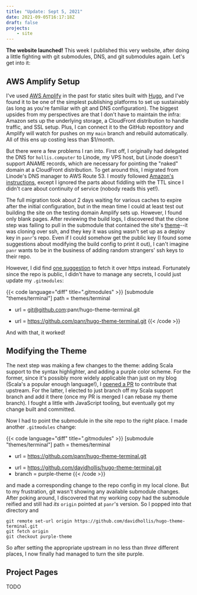 ```yaml
---
title: "Update: Sept 5, 2021"
date: 2021-09-05T16:17:18Z
draft: false
projects:
    - site
---
```


**The website launched!** This week I published this very website, after doing a little fighting with git submodules, DNS, and git submodules again. Let's get into it:


## AWS Amplify Setup

I've used [AWS Amplify][amplify] in the past for static sites built with [Hugo][hugo], and I've found it to be one of the simplest publishing platforms to set up sustainably (as long as you're familiar with git and DNS configuration). The biggest upsides from my perspectives are that I don't have to maintain the infra: Amazon sets up the underlying storage, a CloudFront distribution to handle traffic, and SSL setup. Plus, I can connect it to the GitHub repostitory and Amplify will watch for pushes on my `main` branch and rebuild automatically. All of this ens up costing less than $1/month.

But there were a few problems I ran into. First off, I originally had delegated the DNS for `hollis.computer` to Linode, my VPS host, but Linode doesn't support ANAME records, which are necessary for pointing the "naked" domain at a CloudFront distribution. To get around this, I migrated from Linode's DNS manager to AWS Route 53. I mostly followed [Amazon's instructions][migrate-route53], except I ignored the parts about fiddling with the TTL since I didn't care about continuity of service (nobody reads this yet!).

The full migration took about 2 days waiting for various caches to expire after the initial configuration, but in the mean time I could at least test out building the site on the testing domain Amplify sets up. However, I found only blank pages. After reviewing the build logs, I discovered that the clone step was failing to pull in the submodule that contained the site's [theme][theme-repo]--it was cloning over ssh, and they key it was using wasn't set up as a deploy key in `panr`'s repo. Even if I could somehow get the public key (I found some suggestions about modifying the build config to print it out), I can't imagine `panr` wants to be in the business of adding random strangers' ssh keys to their repo.

However, I did find [one suggestion][amplify-submodule-fix] to fetch it over https instead. Fortunately since the repo is public, I didn't have to manage any secrets, I could just update my `.gitmodules`:

{{< code language="diff" title=".gitmodules" >}}
[submodule "themes/terminal"]
	path = themes/terminal
-	url = git@github.com:panr/hugo-theme-terminal.git
+	url = https://github.com/panr/hugo-theme-terminal.git
{{< /code >}}

And with that, it worked!


## Modifying the Theme

The next step was making a few changes to the theme: adding Scala support to the syntax highlighter, and adding a purple color scheme. For the former, since it's possibly more widely applicable than just on my blog (Scala's a popular enough language!), I [opened a PR][scala-support-pr] to contribute that upstream. For the latter, I elected to just branch off my Scala support branch and add it there (once my PR is merged I can rebase my theme branch). I fought a little with JavaScript tooling, but eventually got my change built and committed.

Now I had to point the submodule in the site repo to the right place. I made another `.gitmodules` change:

{{< code language="diff" title=".gitmodules" >}}
[submodule "themes/terminal"]
	path = themes/terminal
-	url = https://github.com/panr/hugo-theme-terminal.git
+	url = https://github.com/davidhollis/hugo-theme-terminal.git
+	branch = purple-theme
{{< /code >}}

and made a corresponding change to the repo config in my local clone. But to my frustration, git wasn't showing any available submodule changes. After poking around, I discovered that my working copy had the submodule reified and still had _its_ `origin` pointed at `panr`'s version. So I popped into that directory and

```
git remote set-url origin https://github.com/davidhollis/hugo-theme-terminal.git
git fetch origin
git checkout purple-theme
```

So after setting the appropriate upstream in no less than _three_ different places, I now finally had managed to turn the site purple.


## Project Pages

TODO


[amplify]: https://aws.amazon.com/amplify/
[hugo]: https://gohugo.io/
[migrate-route53]: https://docs.aws.amazon.com/Route53/latest/DeveloperGuide/migrate-dns-domain-in-use.html
[theme-repo]: https://github.com/panr/hugo-theme-terminal
[amplify-submodule-fix]: https://stackoverflow.com/a/57323851
[scala-support-pr]: https://github.com/panr/hugo-theme-terminal/pull/273